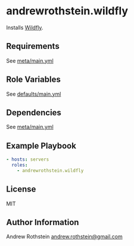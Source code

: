 andrewrothstein.wildfly
=========

Installs [Wildfly](http://http://wildfly.org/).

Requirements
------------

See [meta/main.yml](meta/main.yml)

Role Variables
--------------

See [defaults/main.yml](defaults/main.yml)

Dependencies
------------

See [meta/main.yml](meta/main.yml)

Example Playbook
----------------

```yml
- hosts: servers
  roles:
    - andrewrothstein.wildfly
```

License
-------

MIT

Author Information
------------------

Andrew Rothstein <andrew.rothstein@gmail.com>
